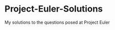 Project-Euler-Solutions
=======================

My solutions to the questions posed at Project Euler

